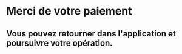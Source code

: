 # Merci de votre paiement

## Vous pouvez retourner dans l'application et poursuivre votre opération.
